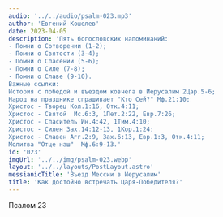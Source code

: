```yaml
---
audio: '../../audio/psalm-023.mp3'
author: 'Евгений Кошелев'
date: 2023-04-05
description: 'Пять богословских напоминаний:
- Помни о Сотворении (1-2);
- Помни о Святости (3-4);
- Помни о Спасении (5-6);
- Помни о Силе (7-8);
- Помни о Славе (9-10).
Важные ссылки:
История с победой и въездом ковчега в Иерусалим 2Цар.5-6;
Народ на празднике спрашивает "Кто Сей?" Мф.21:10;
Христос - Творец Кол.1:16, Отк.4:11;
Христос - Святой  Ис.6:3, 1Пет.2:22, Евр.7:26;
Христос - Спаситель Ин.4:42, 1Тим.4:10;
Христос - Силен Зах.14:12-13, 1Кор.1:24;
Христос - Славен Агг.2:9, Зах.6:13, Евр.1:3, Отк.4:11;
Молитва "Отце наш"  Мф.6:9-13.'
id: '023'
imgUrl: '../../img/psalm-023.webp'
layout: '../../layouts/PostLayout.astro'
messianicTitle: 'Въезд Мессии в Иерусалим'
title: 'Как достойно встречать Царя-Победителя?'
---
```


Псалом 23